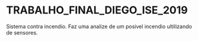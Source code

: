 # TRABALHO_FINAL_DIEGO_ISE_2019 
Sistema contra incendio.
Faz uma analize de um posivel incendio ultilizando de sensores.
